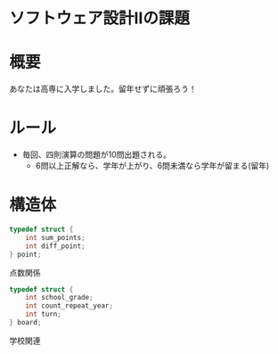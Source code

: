 # ソフトウェア設計Ⅱの課題

# 概要
あなたは高専に入学しました。留年せずに頑張ろう！

# ルール
- 毎回、四則演算の問題が10問出題される。
  - 6問以上正解なら、学年が上がり、6問未満なら学年が留まる(留年)

# 構造体
```C
typedef struct {
    int sum_points;
    int diff_point;
} point;
```
点数関係

```C
typedef struct {
    int school_grade;
    int count_repeat_year;
    int turn;
} board;
```
学校関連



